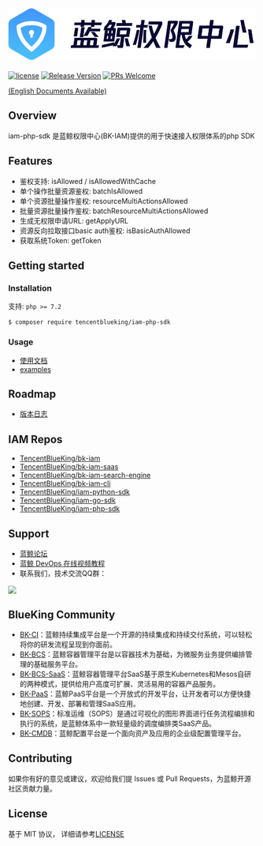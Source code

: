 ![](docs/resource/img/bk_iam_zh.png)
---

[![license](https://img.shields.io/badge/license-MIT-brightgreen.svg?style=flat)](https://github.com/TencentBlueKing/iam-php-sdk/blob/master/LICENSE.txt) [![Release Version](https://img.shields.io/badge/release-0.0.4-brightgreen.svg)](https://github.com/TencentBlueKing/iam-php-sdk/releases) [![PRs Welcome](https://img.shields.io/badge/PRs-welcome-brightgreen.svg)](https://github.com/TencentBlueKing/iam-php-sdk/pulls)

[(English Documents Available)](readme_en.md)

## Overview

iam-php-sdk 是蓝鲸权限中心(BK-IAM)提供的用于快速接入权限体系的php SDK

## Features

- 鉴权支持: isAllowed / isAllowedWithCache
- 单个操作批量资源鉴权: batchIsAllowed
- 单个资源批量操作鉴权: resourceMultiActionsAllowed
- 批量资源批量操作鉴权: batchResourceMultiActionsAllowed
- 生成无权限申请URL: getApplyURL
- 资源反向拉取接口basic auth鉴权: isBasicAuthAllowed
- 获取系统Token: getToken

## Getting started

### Installation

支持: `php >= 7.2`

```
$ composer require tencentblueking/iam-php-sdk
```

### Usage

- [使用文档](docs/usage.md)
- [examples](examples/)

## Roadmap

- [版本日志](release.md)

## IAM Repos

- [TencentBlueKing/bk-iam](https://github.com/TencentBlueKing/bk-iam)
- [TencentBlueKing/bk-iam-saas](https://github.com/TencentBlueKing/bk-iam-saas)
- [TencentBlueKing/bk-iam-search-engine](https://github.com/TencentBlueKing/bk-iam-search-engine)
- [TencentBlueKing/bk-iam-cli](https://github.com/TencentBlueKing/bk-iam-cli)
- [TencentBlueKing/iam-python-sdk](https://github.com/TencentBlueKing/iam-python-sdk)
- [TencentBlueKing/iam-go-sdk](https://github.com/TencentBlueKing/iam-go-sdk)
- [TencentBlueKing/iam-php-sdk](https://github.com/TencentBlueKing/iam-php-sdk)

## Support

- [蓝鲸论坛](https://bk.tencent.com/s-mart/community)
- [蓝鲸 DevOps 在线视频教程](https://cloud.tencent.com/developer/edu/major-100008)
- 联系我们，技术交流QQ群：

<img src="https://github.com/Tencent/bk-PaaS/raw/master/docs/resource/img/bk_qq_group.png" width="250" hegiht="250" align=center />


## BlueKing Community

- [BK-CI](https://github.com/Tencent/bk-ci)：蓝鲸持续集成平台是一个开源的持续集成和持续交付系统，可以轻松将你的研发流程呈现到你面前。
- [BK-BCS](https://github.com/Tencent/bk-bcs)：蓝鲸容器管理平台是以容器技术为基础，为微服务业务提供编排管理的基础服务平台。
- [BK-BCS-SaaS](https://github.com/Tencent/bk-bcs-saas)：蓝鲸容器管理平台SaaS基于原生Kubernetes和Mesos自研的两种模式，提供给用户高度可扩展、灵活易用的容器产品服务。
- [BK-PaaS](https://github.com/Tencent/bk-PaaS)：蓝鲸PaaS平台是一个开放式的开发平台，让开发者可以方便快捷地创建、开发、部署和管理SaaS应用。
- [BK-SOPS](https://github.com/Tencent/bk-sops)：标准运维（SOPS）是通过可视化的图形界面进行任务流程编排和执行的系统，是蓝鲸体系中一款轻量级的调度编排类SaaS产品。
- [BK-CMDB](https://github.com/Tencent/bk-cmdb)：蓝鲸配置平台是一个面向资产及应用的企业级配置管理平台。

## Contributing

如果你有好的意见或建议，欢迎给我们提 Issues 或 Pull Requests，为蓝鲸开源社区贡献力量。

## License

基于 MIT 协议， 详细请参考[LICENSE](LICENSE.txt)
